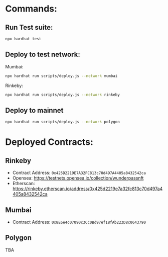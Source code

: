 # Commands:

## Run Test suite:
```bash
npx hardhat test
```

## Deploy to test network:
Mumbai: 
```bash
npx hardhat run scripts/deploy.js --network mumbai
```

Rinkeby:
```bash
npx hardhat run scripts/deploy.js --network rinkeby
```

## Deploy to mainnet
```bash
npx hardhat run scripts/deploy.js --network polygon
```

# Deployed Contracts:

## Rinkeby
- Contract Address: ```0x425D2219E7A32FC813c70d497A4405a8432542ca```
- Opensea: https://testnets.opensea.io/collection/wunderpassnft
- Etherscan: https://rinkeby.etherscan.io/address/0x425d2219e7a32fc813c70d497a4405a8432542ca

## Mumbai
- Contract Address: ```0x8E6e4c07090c3Cc0Bd97ef18fAb223D8c0643790```

## Polygon
TBA